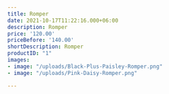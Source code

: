 ```yaml
---
title: Romper
date: 2021-10-17T11:22:16.000+06:00
description: Romper
price: '120.00'
priceBefore: '140.00'
shortDescription: Romper
productID: "1"
images:
- image: "/uploads/Black-Plus-Paisley-Romper.png"
- image: "/uploads/Pink-Daisy-Romper.png"

---
```

